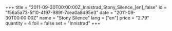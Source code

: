 +++
title = "2011-09-30T00:00:00Z_Innistrad_Stony_Silence_[en]_false"
id = "f56a5a73-5f10-4f97-989f-7cea0a8d95e3"
date = "2011-09-30T00:00:00Z"
name = "Stony Silence"
lang = ["en"]
price = "2.79"
quantity = 4
foil = false
set = "Innistrad"
+++
